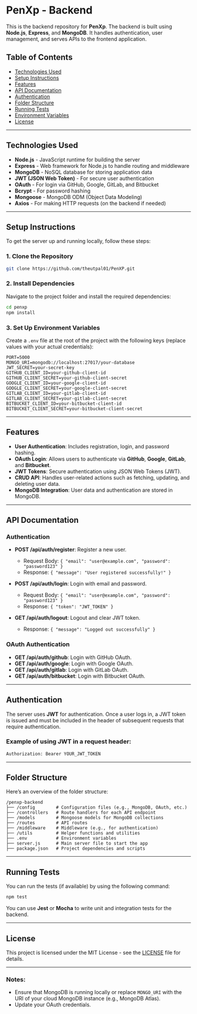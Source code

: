 
# PenXp - Backend

This is the backend repository for **PenXp**. The backend is built using **Node.js**, **Express**, and **MongoDB**. It handles authentication, user management, and serves APIs to the frontend application.

## Table of Contents

- [Technologies Used](#technologies-used)
- [Setup Instructions](#setup-instructions)
- [Features](#features)
- [API Documentation](#api-documentation)
- [Authentication](#authentication)
- [Folder Structure](#folder-structure)
- [Running Tests](#running-tests)
- [Environment Variables](#environment-variables)
- [License](#license)

---

## Technologies Used

- **Node.js** - JavaScript runtime for building the server
- **Express** - Web framework for Node.js to handle routing and middleware
- **MongoDB** - NoSQL database for storing application data
- **JWT (JSON Web Token)** - For secure user authentication
- **OAuth** - For login via GitHub, Google, GitLab, and Bitbucket
- **Bcrypt** - For password hashing
- **Mongoose** - MongoDB ODM (Object Data Modeling)
- **Axios** - For making HTTP requests (on the backend if needed)

---

## Setup Instructions

To get the server up and running locally, follow these steps:

### 1. Clone the Repository

```bash
git clone https://github.com/theutpal01/PenXP.git
```

### 2. Install Dependencies

Navigate to the project folder and install the required dependencies:

```bash
cd penxp
npm install
```

### 3. Set Up Environment Variables

Create a `.env` file at the root of the project with the following keys (replace values with your actual credentials):

```env
PORT=5000
MONGO_URI=mongodb://localhost:27017/your-database
JWT_SECRET=your-secret-key
GITHUB_CLIENT_ID=your-github-client-id
GITHUB_CLIENT_SECRET=your-github-client-secret
GOOGLE_CLIENT_ID=your-google-client-id
GOOGLE_CLIENT_SECRET=your-google-client-secret
GITLAB_CLIENT_ID=your-gitlab-client-id
GITLAB_CLIENT_SECRET=your-gitlab-client-secret
BITBUCKET_CLIENT_ID=your-bitbucket-client-id
BITBUCKET_CLIENT_SECRET=your-bitbucket-client-secret
```

---

## Features

- **User Authentication**: Includes registration, login, and password hashing.
- **OAuth Login**: Allows users to authenticate via **GitHub**, **Google**, **GitLab**, and **Bitbucket**.
- **JWT Tokens**: Secure authentication using JSON Web Tokens (JWT).
- **CRUD API**: Handles user-related actions such as fetching, updating, and deleting user data.
- **MongoDB Integration**: User data and authentication are stored in MongoDB.

---

## API Documentation

### Authentication

- **POST /api/auth/register**: Register a new user.
  - Request Body: `{ "email": "user@example.com", "password": "password123" }`
  - Response: `{ "message": "User registered successfully!" }`

- **POST /api/auth/login**: Login with email and password.
  - Request Body: `{ "email": "user@example.com", "password": "password123" }`
  - Response: `{ "token": "JWT_TOKEN" }`

- **GET /api/auth/logout**: Logout and clear JWT token.
  - Response: `{ "message": "Logged out successfully" }`

### OAuth Authentication

- **GET /api/auth/github**: Login with GitHub OAuth.
- **GET /api/auth/google**: Login with Google OAuth.
- **GET /api/auth/gitlab**: Login with GitLab OAuth.
- **GET /api/auth/bitbucket**: Login with Bitbucket OAuth.

---

## Authentication

The server uses **JWT** for authentication. Once a user logs in, a JWT token is issued and must be included in the header of subsequent requests that require authentication.

### Example of using JWT in a request header:

```bash
Authorization: Bearer YOUR_JWT_TOKEN
```

---

## Folder Structure

Here’s an overview of the folder structure:

```
/penxp-backend
├── /config        # Configuration files (e.g., MongoDB, OAuth, etc.)
├── /controllers   # Route handlers for each API endpoint
├── /models        # Mongoose models for MongoDB collections
├── /routes        # API routes
├── /middleware    # Middleware (e.g., for authentication)
├── /utils         # Helper functions and utilities
├── .env           # Environment variables
├── server.js      # Main server file to start the app
├── package.json   # Project dependencies and scripts
```

---

## Running Tests

You can run the tests (if available) by using the following command:

```bash
npm test
```

You can use **Jest** or **Mocha** to write unit and integration tests for the backend.

---

## License

This project is licensed under the MIT License - see the [LICENSE](LICENSE) file for details.

---

### Notes:
- Ensure that MongoDB is running locally or replace `MONGO_URI` with the URI of your cloud MongoDB instance (e.g., MongoDB Atlas).
- Update your OAuth credentials.
